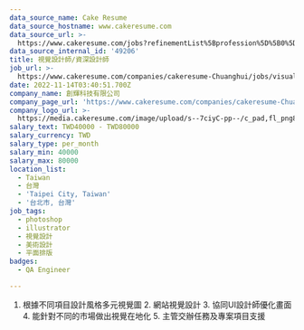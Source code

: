 ```yaml
---
data_source_name: Cake Resume
data_source_hostname: www.cakeresume.com
data_source_url: >-
  https://www.cakeresume.com/jobs?refinementList%5Bprofession%5D%5B0%5D=engineering_qa-engineer&refinementList%5Bsalary_type%5D=per_month&refinementList%5Bsalary_currency%5D=TWD&range%5Bsalary_range%5D%5Bmax%5D=600000
data_source_internal_id: '49206'
title: 視覺設計師/資深設計師
job_url: >-
  https://www.cakeresume.com/companies/cakeresume-Chuanghui/jobs/visual-designer-senior-designer
date: 2022-11-14T03:40:51.700Z
company_name: 創輝科技有限公司
company_page_url: 'https://www.cakeresume.com/companies/cakeresume-Chuanghui'
company_logo_url: >-
  https://media.cakeresume.com/image/upload/s--7ciyC-pp--/c_pad,fl_png8,h_200,w_200/v1658387884/lfcje9gdkuvlzlpgicyl.png
salary_text: TWD40000 - TWD80000
salary_currency: TWD
salary_type: per_month
salary_min: 40000
salary_max: 80000
location_list:
  - Taiwan
  - 台灣
  - 'Taipei City, Taiwan'
  - '台北市, 台灣'
job_tags:
  - photoshop
  - illustrator
  - 視覺設計
  - 美術設計
  - 平面排版
badges:
  - QA Engineer

---
```


1. 根據不同項目設計風格多元視覺圖 2. 網站視覺設計 3. 協同UI設計師優化畫面 4. 能針對不同的市場做出視覺在地化 5. 主管交辦任務及專案項目支援